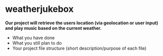 # weatherjukebox

<b>Our project will retrieve the users location (via geolocation or user input) and play music based on the current weather.</b>

<ul>
<li>What you have done</li>
<li>What you still plan to do</li>
<li>Your project file structure (short description/purpose of each file)</li>
<ul>
